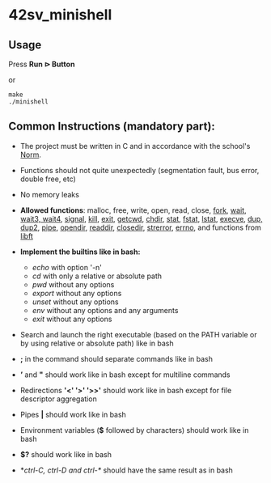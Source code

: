 # 42sv_minishell

## Usage

Press **Run &#8883; Button**

or

```
make
./minishell
```

## Common Instructions (mandatory part):

* The project must be written in C and in accordance with the school's [Norm](https://github.com/akovalyo/akovalyo/blob/master/42_NORM.md).

* Functions should not quite unexpectedly (segmentation fault, bus error, double free, etc)

* No memory leaks

* **Allowed functions**:
    malloc, free, write, open, read, close, [fork](https://linux.die.net/man/3/fork), [wait](https://man7.org/linux/man-pages/man2/wait.2.html), [wait3, wait4](https://www.man7.org/linux/man-pages/man2/wait3.2.html), [signal](https://www.freebsd.org/cgi/man.cgi?query=signal&sektion=3&manpath=freebsd-release-ports), [kill](https://linux.die.net/man/3/kill), [exit](https://www.man7.org/linux/man-pages/man3/exit.3.html), [getcwd](https://linux.die.net/man/3/getcwd), [chdir](https://linux.die.net/man/3/chdir), [stat](https://linux.die.net/man/3/stat), [fstat](https://linux.die.net/man/3/fstat), [lstat](https://linux.die.net/man/3/lstat), [execve](https://linux.die.net/man/3/execve), [dup, dup2](https://linux.die.net/man/3/dup), [pipe](https://linux.die.net/man/3/pipe), [opendir](https://man7.org/linux/man-pages/man3/opendir.3.html), [readdir](https://www.man7.org/linux/man-pages/man3/readdir.3.html), [closedir](https://man7.org/linux/man-pages/man3/closedir.3p.html), [strerror](https://man7.org/linux/man-pages/man3/strerror.3.html), [errno](https://man7.org/linux/man-pages/man3/errno.3.html), and functions from [libft](https://github.com/akovalyo/42sv_libft)
    
* **Implement the builtins like in bash:** 
    * *echo* with option '-n'
    * *cd* with only a relative or absolute path
    * *pwd* without any options
    * *export* without any options
    * *unset* without any options
    * *env* without any options and any arguments
    * *exit* without any options
    
* Search and launch the right executable (based on the PATH variable or by using relative or absolute path) like in bash

* **;** in the command should separate commands like in bash

*  **’** and **"** should work like in bash except for multiline commands

* Redirections **'<' '>' '>>'** should work like in bash except for file descriptor aggregation

* Pipes **|** should work like in bash

* Environment variables (**$** followed by characters) should work like in bash

* **$?** should work like in bash

* **ctrl-C, ctrl-D and ctrl-\** should have the same result as in bash

